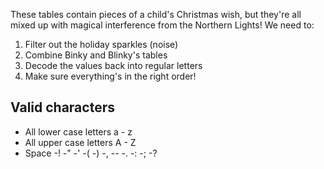 These tables contain pieces of a child's Christmas wish, but they're all mixed up with magical interference from the Northern Lights! We need to:

1. Filter out the holiday sparkles (noise)
2. Combine Binky and Blinky's tables
3. Decode the values back into regular letters
4. Make sure everything's in the right order!

## Valid characters
- All lower case letters a - z
- All upper case letters A - Z
- Space
-!
-"
-'
-(
-)
-,
--
-.
-:
-;
-?